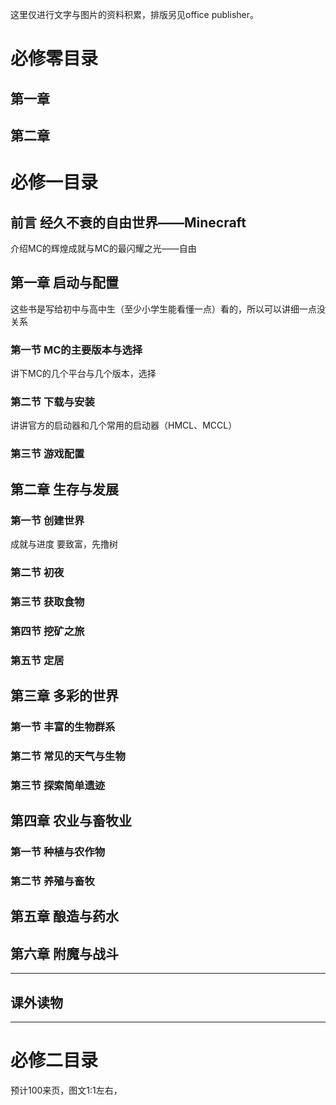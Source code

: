 
这里仅进行文字与图片的资料积累，排版另见office publisher。

# 必修零目录

## 第一章
## 第二章


# 必修一目录

## 前言 经久不衰的自由世界——Minecraft

介绍MC的辉煌成就与MC的最闪耀之光——自由

## 第一章 启动与配置

这些书是写给初中与高中生（至少小学生能看懂一点）看的，所以可以讲细一点没关系

### 第一节 MC的主要版本与选择

讲下MC的几个平台与几个版本，选择

### 第二节 下载与安装

讲讲官方的启动器和几个常用的启动器（HMCL、MCCL）

### 第三节 游戏配置

## 第二章 生存与发展

### 第一节 创建世界

成就与进度  要致富，先撸树

### 第二节 初夜

### 第三节 获取食物

 ### 第四节 挖矿之旅

### 第五节 定居

## 第三章 多彩的世界

### 第一节 丰富的生物群系

### 第二节 常见的天气与生物

### 第三节 探索简单遗迹

## 第四章 农业与畜牧业

### 第一节 种植与农作物

### 第二节 养殖与畜牧

## 第五章 酿造与药水

## 第六章 附魔与战斗

***

## 课外读物

***

# 必修二目录
预计100来页，图文1:1左右，

